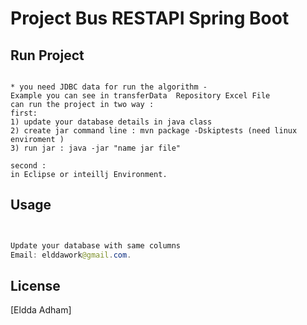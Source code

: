 # Project Bus RESTAPI Spring Boot

## Run Project
```

* you need JDBC data for run the algorithm -
Example you can see in transferData  Repository Excel File 
can run the project in two way :
first:
1) update your database details in java class
2) create jar command line : mvn package -Dskiptests (need linux enviroment )
3) run jar : java -jar "name jar file"

second :
in Eclipse or inteillj Environment.

```

## Usage

```Java


Update your database with same columns  
Email: elddawork@gmail.com.
```


## License
[Eldda Adham]

